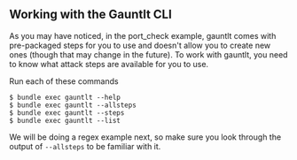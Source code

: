 ## Working with the Gauntlt CLI
As you may have noticed, in the port_check example, gauntlt comes with pre-packaged steps for you to use and doesn't allow you to create new ones (though that may change in the future).  To work with gauntlt, you need to know what attack steps are available for you to use.

Run each of these commands
```
$ bundle exec gauntlt --help
$ bundle exec gauntlt --allsteps
$ bundle exec gauntlt --steps
$ bundle exec gauntlt --list
```

We will be doing a regex example next, so make sure you look through the output of `--allsteps` to be familiar with it.